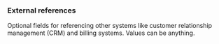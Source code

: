### External references

Optional fields for referencing other systems like customer relationship management (CRM) and billing systems. Values can be anything.

